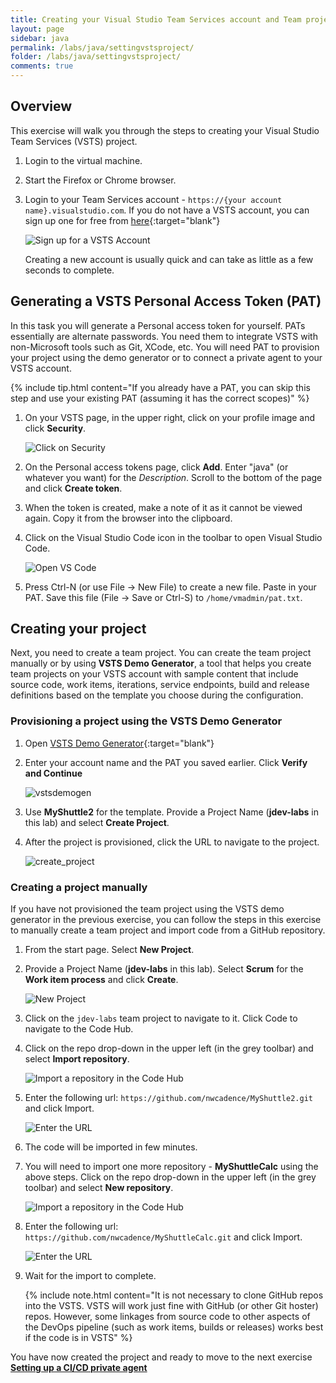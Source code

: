 ```yaml
---
title: Creating your Visual Studio Team Services account and Team project 
layout: page
sidebar: java
permalink: /labs/java/settingvstsproject/
folder: /labs/java/settingvstsproject/
comments: true
---
```


## Overview

This exercise will walk you through the steps to creating your Visual Studio Team Services (VSTS) project.

1. Login to the virtual machine.

1. Start the Firefox or Chrome browser.

1. Login to your Team Services account - `https://{your account name}.visualstudio.com`. If you do not have a VSTS account, you can sign up one for free from [here](https://www.visualstudio.com/team-services/){:target="blank"}

   ![Sign up for a VSTS Account](images/newaccount.png)

   Creating a new account is usually quick and can take as little as a few seconds to complete.

## Generating a VSTS Personal Access Token (PAT)

In this task you will generate a Personal access token for yourself. PATs essentially are alternate passwords. You need them to integrate VSTS with non-Microsoft tools such as Git, XCode, etc. You will need PAT to provision your project using the demo generator or to connect a private agent to your VSTS account.

{% include tip.html content="If you already have a PAT, you can skip this step and use your existing PAT (assuming it has the correct scopes)" %}

1. On your VSTS page, in the upper right, click on your profile image and click **Security**.

    ![Click on Security](images/click-security.png)

1. On the Personal access tokens page, click **Add**. Enter "java" (or whatever you want) for the *Description*. Scroll to the bottom of the page and click **Create token**.

1. When the token is created, make a note of it as it cannot be viewed again. Copy it from the browser into the clipboard.

1. Click on the Visual Studio Code icon in the toolbar to open Visual Studio Code.

    ![Open VS Code](images/vs-code.png)

1. Press Ctrl-N (or use File -> New File) to create a new file. Paste in your PAT. Save this file (File -> Save or Ctrl-S) to `/home/vmadmin/pat.txt`.

## Creating your project

Next, you need to create a team project. You can create the team project manually or by using **VSTS Demo Generator**, a tool that helps you create team projects on your VSTS account with sample content that include source code, work items, iterations, service endpoints, build and release definitions based on the template you choose during the configuration.

### Provisioning a project using the VSTS Demo Generator

1. Open [VSTS Demo Generator](https://vstsdemogenerator.azurewebsites.net){:target="blank"}

1. Enter your account name and the PAT you saved earlier. Click **Verify and Continue**

   ![vstsdemogen](images/vstsdemogen.png)

1. Use **MyShuttle2** for the template. Provide a Project Name (**jdev-labs** in this lab) and select **Create Project**.

1. After the project is provisioned, click the URL to navigate to the project.

   ![create_project](images/create_project.png)

### Creating a project manually

If you have not provisioned the team project using the VSTS demo generator in the previous exercise, you can follow the steps in this exercise to manually create a team project and import code from a GitHub repository.

1. From the start page. Select **New Project**.

1. Provide a Project Name (**jdev-labs** in this lab). Select **Scrum** for the **Work item process** and click **Create**.

    ![New Project](images/newproject.png)

1. Click on the `jdev-labs` team project to navigate to it. Click Code to navigate to the Code Hub.

1. Click on the repo drop-down in the upper left (in the grey toolbar) and select **Import repository**.

    ![Import a repository in the Code Hub](images/import-repo.png)

1. Enter the following url: `https://github.com/nwcadence/MyShuttle2.git` and click Import.

    ![Enter the URL](images/import-myshuttle2-url.png)

1. The code will be imported in few minutes.

1. You will need to import one more repository - **MyShuttleCalc** using the above steps. Click on the repo drop-down in the upper left (in the grey toolbar) and select **New repository**.

    ![Import a repository in the Code Hub](images/import-repo.png)

1. Enter the following url: `https://github.com/nwcadence/MyShuttleCalc.git` and click Import.

    ![Enter the URL](images/import-myshuttlecalc-url.png)

1. Wait for the import to complete.

   {% include note.html content="It is not necessary to clone GitHub repos into the VSTS. VSTS will work just fine with GitHub (or other Git hoster) repos. However, some linkages from source code to other aspects of the DevOps pipeline (such as work items, builds or releases) works best if the code is in VSTS" %}

You have now created the project and ready to move to the next exercise [**Setting up a CI/CD private agent**](../dockerbuildagent/)

